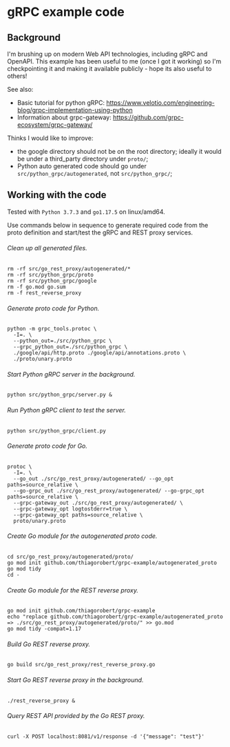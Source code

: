 # gRPC example code

## Background

I'm brushing up on modern Web API technologies, including gRPC and OpenAPI.
This example has been useful to me (once I got it working) so I'm checkpointing
it and making it available publicly - hope its also useful to others!

See also:
*   Basic tutorial for python gRPC:
https://www.velotio.com/engineering-blog/grpc-implementation-using-python
*   Information about grpc-gateway:
https://github.com/grpc-ecosystem/grpc-gateway/

Thinks I would like to improve:
*   the google directory should not be on the root directory; ideally it would
be under a third_party directory under `proto/`;
*   Python auto generated code should go under `src/python_grpc/autogenerated`,
not `src/python_grpc/`;


## Working with the code

Tested with `Python 3.7.3` and `go1.17.5` on linux/amd64.

Use commands below in sequence to generate required code from the proto
definition and start/test the gRPC and REST proxy services.

###### Clean up all generated files.
```
rm -rf src/go_rest_proxy/autogenerated/*
rm -rf src/python_grpc/proto
rm -rf src/python_grpc/google
rm -f go.mod go.sum
rm -f rest_reverse_proxy
```

###### Generate proto code for Python.
```
python -m grpc_tools.protoc \
  -I=. \
  --python_out=./src/python_grpc \
  --grpc_python_out=./src/python_grpc \
  ./google/api/http.proto ./google/api/annotations.proto \
  ./proto/unary.proto
```

###### Start Python gRPC server in the background.
```
python src/python_grpc/server.py &
```

######  Run Python gRPC client to test the server.
```
python src/python_grpc/client.py
```

###### Generate proto code for Go.
```
protoc \
  -I=. \
  --go_out ./src/go_rest_proxy/autogenerated/ --go_opt paths=source_relative \
  --go-grpc_out ./src/go_rest_proxy/autogenerated/ --go-grpc_opt paths=source_relative \
  --grpc-gateway_out ./src/go_rest_proxy/autogenerated/ \
  --grpc-gateway_opt logtostderr=true \
  --grpc-gateway_opt paths=source_relative \
  proto/unary.proto
```

######  Create Go module for the autogenerated proto code.
```
cd src/go_rest_proxy/autogenerated/proto/
go mod init github.com/thiagorobert/grpc-example/autogenerated_proto
go mod tidy
cd -
```

######  Create Go module for the REST reverse proxy.
```
go mod init github.com/thiagorobert/grpc-example
echo "replace github.com/thiagorobert/grpc-example/autogenerated_proto => ./src/go_rest_proxy/autogenerated/proto/" >> go.mod
go mod tidy -compat=1.17
```

######  Build Go REST reverse proxy.
```
go build src/go_rest_proxy/rest_reverse_proxy.go
```

######  Start Go REST reverse proxy in the background.
```
./rest_reverse_proxy &
```

######  Query REST API provided by the Go REST proxy.
```
curl -X POST localhost:8081/v1/response -d '{"message": "test"}'
```
